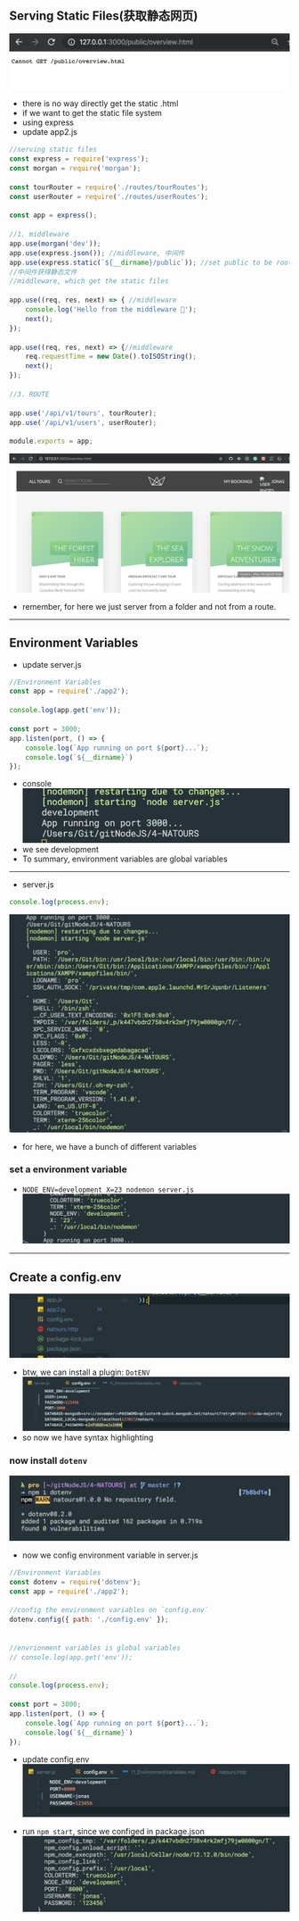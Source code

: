 ## Serving Static Files(获取静态网页)
![](img/2019-12-20-11-08-17.png)
- there is no way directly get the static .html 
- if we want to get the static file system
- using express
- update app2.js
```js
//serving static files
const express = require('express');
const morgan = require('morgan');

const tourRouter = require('./routes/tourRoutes');
const userRouter = require('./routes/userRoutes');

const app = express();

//1. middleware
app.use(morgan('dev'));
app.use(express.json()); //middleware, 中间件
app.use(express.static(`${__dirname}/public`)); //set public to be root folder, thus we don't need to input `public/`
//中间件获得静态文件
//middleware, which get the static files

app.use((req, res, next) => { //middleware
    console.log('Hello from the middleware 🐳');
    next();
});

app.use((req, res, next) => {//middleware
    req.requestTime = new Date().toISOString();
    next();
});

//3. ROUTE

app.use('/api/v1/tours', tourRouter);
app.use('/api/v1/users', userRouter);

module.exports = app;   

```
![](img/2019-12-20-11-18-47.png)
- remember, for here we just server from a folder and not from a route.
---

## Environment Variables
- update server.js
```js
//Environment Variables
const app = require('./app2');

console.log(app.get('env'));

const port = 3000;
app.listen(port, () => {
    console.log(`App running on port ${port}...`);
    console.log(`${__dirname}`)
});
```
- console
![](img/2019-12-20-11-39-25.png)
- we see development
- To summary, environment variables are global variables
----
- server.js
```js
console.log(process.env);
```
![](img/2019-12-20-11-42-19.png)
- for here, we have a bunch of different variables

### set a environment variable 
- `NODE_ENV=development X=23 nodemon server.js `
![](img/2019-12-20-11-54-25.png)
---

## Create a config.env
![](img/2019-12-20-11-51-29.png)
- btw, we can install a plugin: `DotENV`
![](img/2019-12-20-11-57-24.png)
- so now we have syntax highlighting

### now install `dotenv`
![](img/2019-12-20-12-00-00.png)
- now we config environment variable in server.js
```js
//Environment Variables
const dotenv = require('dotenv');
const app = require('./app2');

//config the environment variables on `config.env`
dotenv.config({ path: './config.env' });


//envrionment variables is global variables
// console.log(app.get('env')); 

//
console.log(process.env);

const port = 3000;
app.listen(port, () => {
    console.log(`App running on port ${port}...`);
    console.log(`${__dirname}`)
});
```
- update config.env
![](img/2019-12-20-12-08-40.png)

- run `npm start`, since we configed in package.json
![](img/2019-12-20-12-08-58.png)
